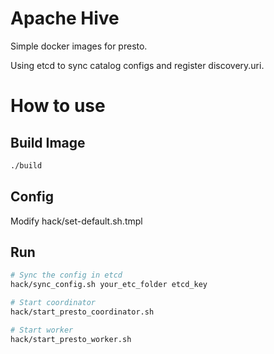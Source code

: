# Apache Hive

Simple docker images for presto.

Using etcd to sync catalog configs and register discovery.uri.

# How to use

## Build Image

```bash
./build
```

## Config

Modify hack/set-default.sh.tmpl

## Run

```bash
# Sync the config in etcd 
hack/sync_config.sh your_etc_folder etcd_key

# Start coordinator
hack/start_presto_coordinator.sh

# Start worker
hack/start_presto_worker.sh
```
